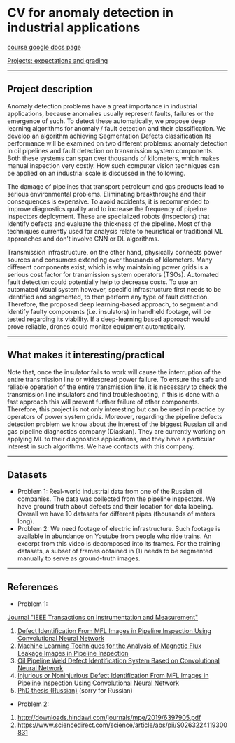 # CV for anomaly detection in industrial applications
[course google docs page](https://docs.google.com/document/d/1Kfa2MqIbNjHhnIZh8IsWokxnxm_1fJlOVxl7n_KqTJg/edit)

[Projects: expectations and grading](https://skoltech.instructure.com/courses/2471/discussion_topics/11936)
_______
## Project description 
Anomaly detection problems have a great importance in industrial applications, because anomalies usually represent faults, failures or the emergence of such. To detect these automatically, we propose deep learning algorithms for anomaly / fault detection and their classification. We develop an algorithm achieving
Segmentation
Defects classification
Its performance will be examined on two different problems: anomaly detection in oil pipelines and fault detection on transmission system components. Both these systems can span over thousands of kilometers, which makes manual inspection very costly. How such computer vision techniques can be applied on an industrial scale is discussed in the following.

The damage of pipelines that transport petroleum and gas products lead to serious environmental problems. Eliminating breakthroughs and their consequences is expensive. To avoid accidents, it is recommended to improve diagnostics quality and to increase the frequency of pipeline inspectors deployment. These are specialized robots (inspectors) that Identify defects and evaluate the thickness of the pipeline. Most of the techniques currently used for analysis relate to heuristical or traditional ML approaches and don’t involve CNN or DL algorithms.

Transmission infrastructure, on the other hand, physically connects power sources and consumers extending over thousands of kilometers. Many different components exist, which is why maintaining power grids is a serious cost factor for transmission system operators (TSOs). Automated fault detection could potentially help to decrease costs. To use an automated visual system however, specific infrastructure first needs to be identified and segmented, to then perform any type of fault detection. Therefore, the proposed deep learning-based approach, to segment and identify faulty components (i.e. insulators) in handheld footage, will be tested regarding its viability. If a deep-learning based approach would prove reliable, drones could monitor equipment automatically.
_______
## What makes it interesting/practical
Note that, once the insulator fails to work will cause the interruption of the entire transmission line or widespread power failure. To ensure the safe and reliable operation of the entire transmission line, it is necessary to check the transmission line insulators and find troubleshooting, if this is done with a fast approach this will prevent further failure of other components. Therefore, this project is not only interesting but can be used in practice by operators of power system grids. 
Moreover, regarding the pipeline defects detection problem we know about the interest of the biggest Russian oil and gas pipeline diagnostics company (Diaskan). They are currently working on applying ML to their diagnostics applications, and they have a particular interest in such algorithms. We have contacts with this company.
_______
## Datasets
- Problem 1: Real-world industrial data from one of the Russian oil companies. The data was collected from the pipeline inspectors. We have ground truth about defects and their location for data labeling. Overall we have 10 datasets for different pipes (thousands of meters long).  
- Problem 2: We need footage of electric infrastructure. Such footage is available in abundance on Youtube from people who ride trains. An excerpt from this video is decomposed into its frames. For the training datasets, a subset of frames obtained in (1) needs to be segmented manually to serve as ground-truth images.
_______
## References
- Problem 1:

[Journal "IEEE Transactions on Instrumentation and Measurement"](https://ieeexplore.ieee.org/xpl/aboutJournal.jsp?punumber=19)

1. [Defect Identification From MFL Images in Pipeline Inspection Using Convolutional Neural Network](https://ieeexplore.ieee.org/abstract/document/7878530?casa_token=v8fBoUaNFNsAAAAA:RGckea71AAcnLfNQe_vbXwjShEcaXELcaWurOf2P9RAzqycMb_RpU2A9gX09uAW-6KLIqpir-9tS4A)
2. [Machine Learning Techniques for the Analysis of Magnetic Flux Leakage Images in Pipeline Inspection](https://ieeexplore.ieee.org/document/5170224)
3. [Oil Pipeline Weld Defect Identification System Based on Convolutional Neural Network](http://itiis.org/digital-library/23389)
4. [Injurious or Noninjurious Defect Identification From MFL Images in Pipeline Inspection Using Convolutional Neural Network](https://ieeexplore.ieee.org/abstract/document/7878530?casa_token=v8fBoUaNFNsAAAAA:RGckea71AAcnLfNQe_vbXwjShEcaXELcaWurOf2P9RAzqycMb_RpU2A9gX09uAW-6KLIqpir-9tS4A)
5. [PhD thesis (Russian)](http://www.niiin.ru/upload/medialibrary/87d/87dab48dd2ec60910d4215fadbedcda6.pdf) (sorry for Russian)

- Problem 2:
1. http://downloads.hindawi.com/journals/mpe/2019/6397905.pdf
2. https://www.sciencedirect.com/science/article/abs/pii/S0263224119300831

